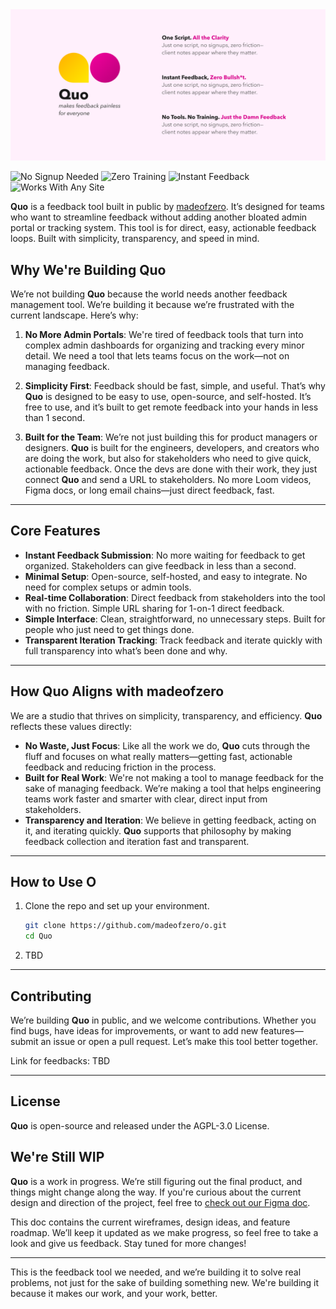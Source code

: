 <img src="etc/github-banner.png">

![No Signup Needed](https://img.shields.io/badge/no-signup-00b894?style=for-the-badge)
![Zero Training](https://img.shields.io/badge/zero-training-e17055?style=for-the-badge)
![Instant Feedback](https://img.shields.io/badge/instant-feedback-d63031?style=for-the-badge)
![Works With Any Site](https://img.shields.io/badge/works%20with-any%20website-0984e3?style=for-the-badge)

**Quo** is a feedback tool built in public by [madeofzero](https://to.madeofzero.com/with-zero). It’s designed for teams who want to streamline feedback without adding another bloated admin portal or tracking system. This tool is for direct, easy, actionable feedback loops. Built with simplicity, transparency, and speed in mind.

## **Why We're Building Quo**  

We’re not building **Quo** because the world needs another feedback management tool. We’re building it because we’re frustrated with the current landscape. Here’s why:

1. **No More Admin Portals**: We're tired of feedback tools that turn into complex admin dashboards for organizing and tracking every minor detail. We need a tool that lets teams focus on the work—not on managing feedback.

2. **Simplicity First**: Feedback should be fast, simple, and useful. That’s why **Quo** is designed to be easy to use, open-source, and self-hosted. It’s free to use, and it’s built to get remote feedback into your hands in less than 1 second.

3. **Built for the Team**: We’re not just building this for product managers or designers. **Quo** is built for the engineers, developers, and creators who are doing the work, but also for stakeholders who need to give quick, actionable feedback. Once the devs are done with their work, they just connect **Quo** and send a URL to stakeholders. No more Loom videos, Figma docs, or long email chains—just direct feedback, fast.

---

## **Core Features**  

- **Instant Feedback Submission**: No more waiting for feedback to get organized. Stakeholders can give feedback in less than a second.
- **Minimal Setup**: Open-source, self-hosted, and easy to integrate. No need for complex setups or admin tools.
- **Real-time Collaboration**: Direct feedback from stakeholders into the tool with no friction. Simple URL sharing for 1-on-1 direct feedback.
- **Simple Interface**: Clean, straightforward, no unnecessary steps. Built for people who just need to get things done.
- **Transparent Iteration Tracking**: Track feedback and iterate quickly with full transparency into what’s been done and why.

---

## **How Quo Aligns with madeofzero**  

We are a studio that thrives on simplicity, transparency, and efficiency. **Quo** reflects these values directly:

- **No Waste, Just Focus**: Like all the work we do, **Quo** cuts through the fluff and focuses on what really matters—getting fast, actionable feedback and reducing friction in the process.  
- **Built for Real Work**: We're not making a tool to manage feedback for the sake of managing feedback. We’re making a tool that helps engineering teams work faster and smarter with clear, direct input from stakeholders.  
- **Transparency and Iteration**: We believe in getting feedback, acting on it, and iterating quickly. **Quo** supports that philosophy by making feedback collection and iteration fast and transparent.

---

## **How to Use O**

1. Clone the repo and set up your environment.
   ```bash
   git clone https://github.com/madeofzero/o.git  
   cd Quo  
   ```

2. TBD

---

## **Contributing**

We’re building **Quo** in public, and we welcome contributions. Whether you find bugs, have ideas for improvements, or want to add new features—submit an issue or open a pull request. Let’s make this tool better together.

Link for feedbacks: TBD

---

## **License**

**Quo** is open-source and released under the AGPL-3.0 License.


## **We're Still WIP**

**Quo** is a work in progress. We’re still figuring out the final product, and things might change along the way. If you're curious about the current design and direction of the project, feel free to [check out our Figma doc](https://to.madeofzero.com/meet-quo).

This doc contains the current wireframes, design ideas, and feature roadmap. We’ll keep it updated as we make progress, so feel free to take a look and give us feedback. Stay tuned for more changes!

---

This is the feedback tool we needed, and we’re building it to solve real problems, not just for the sake of building something new. We're building it because it makes our work, and your work, better.
